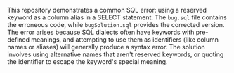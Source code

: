 This repository demonstrates a common SQL error: using a reserved keyword as a column alias in a SELECT statement. The `bug.sql` file contains the erroneous code, while `bugSolution.sql` provides the corrected version. The error arises because SQL dialects often have keywords with pre-defined meanings, and attempting to use them as identifiers (like column names or aliases) will generally produce a syntax error.  The solution involves using alternative names that aren't reserved keywords, or quoting the identifier to escape the keyword's special meaning.